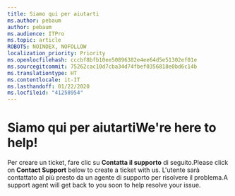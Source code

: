 ```yaml
---
title: Siamo qui per aiutarti
ms.author: pebaum
author: pebaum
ms.audience: ITPro
ms.topic: article
ROBOTS: NOINDEX, NOFOLLOW
localization_priority: Priority
ms.openlocfilehash: cccbf8bfb10ee50896382e4ee64d5e51302ef01e
ms.sourcegitcommit: 75262cac10d7cba34d74fbef0356818e0bd6c14b
ms.translationtype: HT
ms.contentlocale: it-IT
ms.lasthandoff: 01/22/2020
ms.locfileid: "41258954"
---
```

# <a name="were-here-to-help"></a><span data-ttu-id="ccbff-102">Siamo qui per aiutarti</span><span class="sxs-lookup"><span data-stu-id="ccbff-102">We're here to help!</span></span>

<span data-ttu-id="ccbff-103">Per creare un ticket, fare clic su **Contatta il supporto** di seguito.</span><span class="sxs-lookup"><span data-stu-id="ccbff-103">Please click on **Contact Support** below to create a ticket with us.</span></span> <span data-ttu-id="ccbff-104">L'utente sarà contattato al più presto da un agente di supporto per risolvere il problema.</span><span class="sxs-lookup"><span data-stu-id="ccbff-104">A support agent will get back to you soon to help resolve your issue.</span></span>